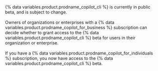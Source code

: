 {% data variables.product.prodname_copilot_cli %} is currently in public beta, and is subject to change.
<br><br>
Owners of organizations or enterprises with a {% data variables.product.prodname_copilot_for_business %} subscription can decide whether to grant access to the {% data variables.product.prodname_copilot_cli %} beta for users in their organization or enterprise.
<br><br>
If you have a {% data variables.product.prodname_copilot_for_individuals %} subscription, you now have access to the {% data variables.product.prodname_copilot_cli %} beta.
